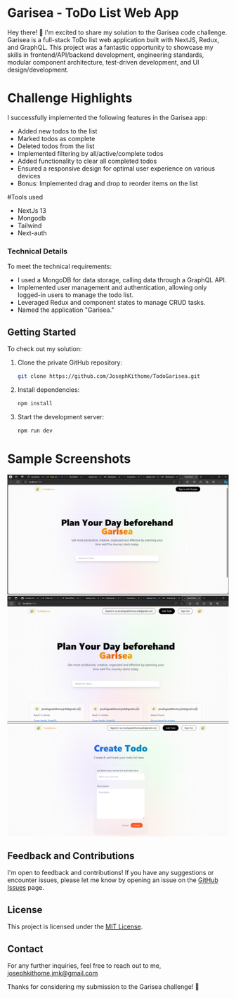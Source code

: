 # Garisea - ToDo List Web App

Hey there! 👋 I'm excited to share my solution to the Garisea code challenge. Garisea is a full-stack ToDo list web application built with NextJS, Redux, and GraphQL. 
This project was a fantastic opportunity to showcase my skills in frontend/API/backend development, engineering standards, modular component architecture, test-driven development, and UI design/development.

# Challenge Highlights

I successfully implemented the following features in the Garisea app:

- Added new todos to the list
- Marked todos as complete
- Deleted todos from the list
- Implemented filtering by all/active/complete todos
- Added functionality to clear all completed todos
- Ensured a responsive design for optimal user experience on various devices
- Bonus: Implemented drag and drop to reorder items on the list

 #Tools used
 - NextJs 13
 - Mongodb
 - Tailwind
 - Next-auth


### Technical Details

To meet the technical requirements:

- I used a MongoDB for data storage, calling data through a GraphQL API.
- Implemented user management and authentication, allowing only logged-in users to manage the todo list.
- Leveraged Redux and component states to manage CRUD tasks.
- Named the application "Garisea."

## Getting Started

To check out my solution:

1. Clone the private GitHub repository:

   ```bash
   git clone https://github.com/JosephKithome/TodoGarisea.git
   ```

2. Install dependencies:

   ```bash
   npm install
   ```

3. Start the development server:

   ```bash
   npm run dev
   ```

# Sample Screenshots

![Screenshot](login.PNG)
![Screenshot](homepage.PNG)
![Screenshot](create.PNG)

## Feedback and Contributions

I'm open to feedback and contributions! If you have any suggestions or encounter issues, please let me know by opening an issue on the [GitHub Issues](https://github.com/JosephKithome/TodoGarisea/issues) page.

## License

This project is licensed under the [MIT License](LICENSE.md).

## Contact

For any further inquiries, feel free to reach out to me, josephkithome.jmk@gmail.com

Thanks for considering my submission to the Garisea challenge! 🚀



